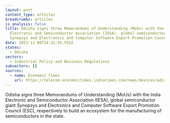 ```yaml
---
layout: post
content_type: articles
breadcrumbs: articles
is_analysis: false
title: Odisha signs three Memorandums of Understanding (MoUs) with the India
  Electronic and Semiconductor Association (IESA), global semiconductor giant
  Synopsys and Electronics and Computer Software Export Promotion Council (ESC)
date: 2023-11-08T14:31:55.935Z
states:
  - Odisha
sectors:
  - Industrial Policy and Business Regulations
subsectors: []
sources:
  - name: Economic Times
    url: https://telecom.economictimes.indiatimes.com/news/devices/odisha-govt-signs-three-mous-to-develop-semiconductor-manufacturing/104956841
---
```

Odisha signs three Memorandums of Understanding (MoUs) with the India Electronic and Semiconductor Association (IESA), global semiconductor giant Synopsys and Electronics and Computer Software Export Promotion Council (ESC), respectively to build an ecosystem for the manufacturing of semiconductors in the state.